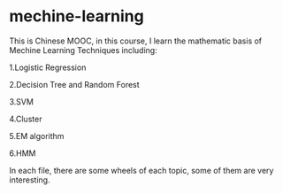 # mechine-learning

This is Chinese MOOC, in this course, I learn the mathematic basis of Mechine Learning Techniques including:

1.Logistic Regression

2.Decision Tree and Random Forest

3.SVM

4.Cluster

5.EM algorithm

6.HMM

In each file, there are some wheels of each topic, some of them are very interesting.


